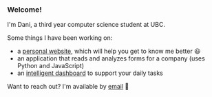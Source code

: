 ### Welcome! 
I'm Dani, a third year computer science student at UBC. 

Some things I have been working on:
  * a [personal website](https://daniCodes1.github.io), which will help you get to know me better :smiley:
  * an application that reads and analyzes forms for a company (uses Python and JavaScript)
  * an [intelligent dashboard](https://github.com/daniCodes1/IntelligentDashboard) to support your daily tasks

Want to reach out? I'm available by [email](mailto:danirenn16@gmail.com) 🫶

<!--
**daniCodes1/daniCodes1** is a ✨ _special_ ✨ repository because its `README.md` (this file) appears on your GitHub profile.

Here are some ideas to get you started:

- 🔭 I’m currently working on ...
- 🌱 I’m currently learning ...
- 👯 I’m looking to collaborate on ...
- 🤔 I’m looking for help with ...
- 💬 Ask me about ...
- 📫 How to reach me: ...
- 😄 Pronouns: ...
- ⚡ Fun fact: ...
-->
